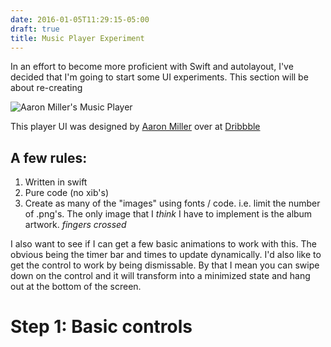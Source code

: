 ```yaml
---
date: 2016-01-05T11:29:15-05:00
draft: true
title: Music Player Experiment
---
```


In an effort to become more proficient with Swift and autolayout, I've decided that I'm going to start some UI experiments. This section will be about re-creating

![Aaron Miller's Music Player](https://d13yacurqjgara.cloudfront.net/users/5924/screenshots/2317091/009_drib_1x.png "Player UI")

This player UI was designed by [Aaron Miller](https://dribbble.com/aaronmiller) over at [Dribbble](https://dribbble.com)

## A few rules:

1. Written in swift
2. Pure code (no xib's)
3. Create as many of the "images" using fonts / code. i.e. limit the number of .png's. The only image that I *think* I have to implement is the album artwork. _fingers crossed_

I also want to see if I can get a few basic animations to work with this. The obvious being the timer bar and times to update dynamically. I'd also like to get the control to work by being dismissable. By that I mean you can swipe down on the control and it will transform into a minimized state and hang out at the bottom of the screen.


# Step 1: Basic controls


